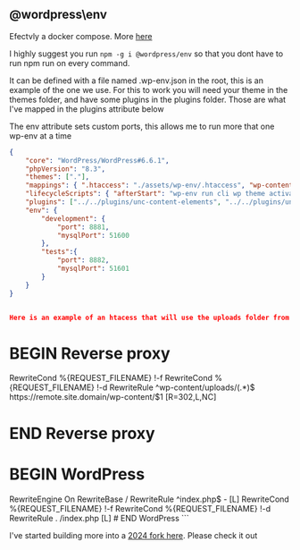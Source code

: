 ## @wordpress\env

Efectvly a docker compose.  More [here](https://developer.wordpress.org/block-editor/reference-guides/packages/packages-env/)  

I highly suggest you run `npm -g i @wordpress/env`  so that you dont have to run npm run on every command.  

It can be defined with a file named .wp-env.json in the root, this is an example of the one we use.  For this to work you will need your theme in the themes folder, and have some plugins in the plugins folder.  Those are what I've mapped in the plugins attribute below

The env attribute sets custom ports, this allows me to run more that one wp-env at a time

```json
{
	"core": "WordPress/WordPress#6.6.1",
	"phpVersion": "8.3",
	"themes": ["."],
	"mappings": { ".htaccess": "./assets/wp-env/.htaccess", "wp-content/plugins/": "../../plugins/" },
	"lifecycleScripts": { "afterStart": "wp-env run cli wp theme activate unc-wilson" },
	"plugins": ["../../plugins/unc-content-elements", "../../plugins/unc-utility-bar", "../../plugins/unc-custom-css"],
	"env": {
		"development": {
			"port": 8881,
			"mysqlPort": 51600
		},
		"tests":{
			"port": 8882,
            "mysqlPort": 51601
		}
	}
}


Here is an example of an htacess that will use the uploads folder from a remote site 

```
# BEGIN Reverse proxy
RewriteCond %{REQUEST_FILENAME} !-f
RewriteCond %{REQUEST_FILENAME} !-d
RewriteRule ^wp-content\/uploads\/(.*)$ https:\/\/remote.site.domain\/wp-content\/$1 [R=302,L,NC]
# END Reverse proxy


# BEGIN WordPress
<IfModule mod_rewrite.c>
RewriteEngine On
RewriteBase /
RewriteRule ^index.php$ - [L]
RewriteCond %{REQUEST_FILENAME} !-f
RewriteCond %{REQUEST_FILENAME} !-d
RewriteRule . /index.php [L]
</IfModule>
# END WordPress
```

I've started building more into a [2024 fork here](https://github.com/hadamlenz/twentytwentyfour-env).  Please check it out